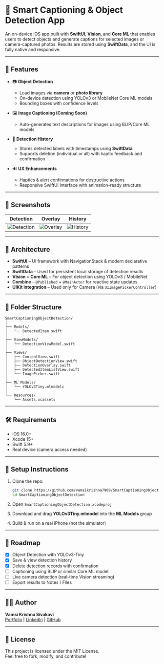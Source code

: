 # 📸 Smart Captioning & Object Detection App

An on-device iOS app built with **SwiftUI**, **Vision**, and **Core ML** that enables users to detect objects and generate captions for selected images or camera-captured photos. Results are stored using **SwiftData**, and the UI is fully native and responsive.

---

## 🚀 Features

- 📷 **Object Detection**
  - Load images via **camera** or **photo library**
  - On-device detection using YOLOv3 or MobileNet Core ML models
  - Bounding boxes with confidence levels

- 🖼️ **Image Captioning (Coming Soon)**
  - Auto-generates text descriptions for images using BLIP/Core ML models

- 💾 **Detection History**
  - Stores detected labels with timestamps using **SwiftData**
  - Supports deletion (individual or all) with haptic feedback and confirmation

- 🔊 **UX Enhancements**
  - Haptics & alert confirmations for destructive actions
  - Responsive SwiftUI interface with animation-ready structure

---

## 📱 Screenshots

| Detection | Overlay | History |
|----------|---------|---------|
| ![Detection](assets/detection.png) | ![Overlay](assets/overlay.png) | ![History](assets/history.png) |

---

## 🧠 Architecture

- **SwiftUI** – UI framework with NavigationStack & modern declarative patterns
- **SwiftData** – Used for persistent local storage of detection results
- **Vision + Core ML** – For object detection using YOLOv3 / MobileNet
- **Combine** – `@Published` + `@MainActor` for reactive state updates
- **UIKit Integration** – Used only for Camera (via `UIImagePickerController`)

---

## 📂 Folder Structure

```
SmartCaptioningObjectDetection/
│
├── Models/
│   └── DetectedItem.swift
│
├── ViewModels/
│   └── DetectionViewModel.swift
│
├── Views/
│   ├── ContentView.swift
│   ├── ObjectDetectionView.swift
│   ├── DetectionOverlay.swift
│   ├── DetectedItemListView.swift
│   └── ImagePicker.swift
│
├── ML Models/
│   └── YOLOv3Tiny.mlmodelc
│
└── Resources/
    └── Assets.xcassets
```

---

## 🛠️ Requirements

- iOS 16.0+
- Xcode 15+
- Swift 5.9+
- Real device (camera access needed)

---

## 🧪 Setup Instructions

1. Clone the repo:
   ```bash
   git clone https://github.com/vamsikrishna7909/SmartCaptioningObjectDetection.git
   cd SmartCaptioningObjectDetection
   ```

2. Open `SmartCaptioningObjectDetection.xcodeproj`

3. Download and drag **YOLOv3Tiny.mlmodel** into the **ML Models** group

4. Build & run on a real iPhone (not the simulator)

---

## 📌 Roadmap

- [x] Object Detection with YOLOv3-Tiny
- [x] Save & view detection history
- [x] Delete detection records with confirmation
- [ ] Captioning using BLIP or similar Core ML model
- [ ] Live camera detection (real-time Vision streaming)
- [ ] Export results to Notes / Files

---

## 👨‍💻 Author

**Vamsi Krishna Sivakavi**  
[Portfolio](https://vamsikrishna7909.github.io) | [LinkedIn](https://linkedin.com/in/vamsi7909/) | [GitHub](https://github.com/vamsikrishna7909)

---

## 📝 License

This project is licensed under the MIT License.  
Feel free to fork, modify, and contribute!
